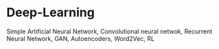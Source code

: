 # Deep-Learning
Simple Artificial Neural Network, Convolutional neural netwok, Recurrent Neural Network, GAN, Autoencoders, Word2Vec, RL
